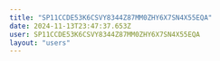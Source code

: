 ```yaml
---
title: "SP11CCDE53K6CSVY8344Z87MM0ZHY6X7SN4X55EQA"
date: 2024-11-13T23:47:37.653Z
user: SP11CCDE53K6CSVY8344Z87MM0ZHY6X7SN4X55EQA
layout: "users"
---
```

    